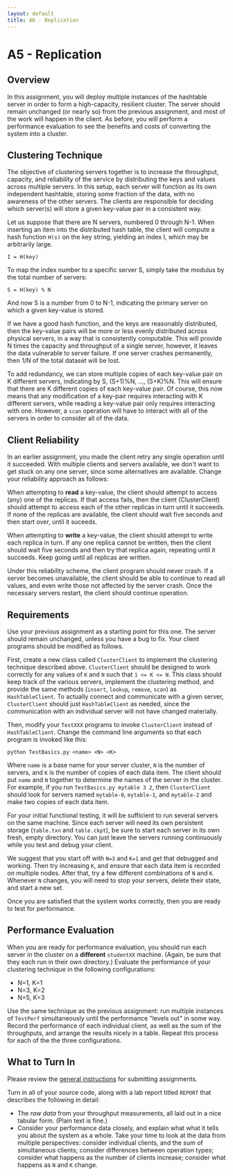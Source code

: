 ```yaml
---
layout: default
title: A6 - Replication
---
```


# A5 - Replication

## Overview

In this assignment, you will deploy multiple instances of the hashtable
server in order to form a high-capacity, resilient cluster.  The server
should remain unchanged (or nearly so) from the previous assignment,
and most of the work will happen in the client.  As before, you will
perform a performance evaluation to see the benefits and costs of
converting the system into a cluster.

## Clustering Technique

The objective of clustering servers together is to increase the throughput,
capacity, and reliability of the service by distributing the keys and values
across multiple servers.   In this setup, each server will function as its
own independent hashtable, storing some fraction of the data, with no awareness of the other servers. 
The clients are responsible for deciding which server(s) will store a given
key-value pair in a consistent way.

Let us suppose that there are N servers, numbered 0 through N-1.
When inserting an item into the distributed hash table, the client
will compute a hash function `H(s)` on the key string, yielding an index I,
which may be arbitrarily large.

```
I = H(key)
```

To map the index number to a specific server S, simply take the modulus
by the total number of servers:

```
S = H(key) % N
```

And now S is a number from 0 to N-1, indicating the primary server on
which a given key-value is stored.

If we have a good hash function, and the keys are reasonably distributed,
then the key-value pairs will be more or less evenly distributed across
physical servers, in a way that is consistently computable.
This will provide N times
the capacity and throughput of a single server, however, it leaves
the data vulnerable to server failure.  If one server crashes permanently,
then 1/N of the total dataset will be lost.

To add redundancy, we can store multiple copies of each key-value pair
on K different servers, indicating by S, (S+1)%N, ..., (S+K)%N.  This will
ensure that there are K different copies of each key-value pair.
Of course, this now means that any modification of a key-pair requires
interacting with K different servers, while reading a key-value pair
only requires interacting with one.  However, a `scan` operation will have
to interact with all of the servers in order to consider all of the data.

## Client Reliability

In an earlier assignment, you made the client retry any single
operation until it succeeded.  With multiple clients and servers
available, we don't want to get stuck on any one server, since
some alternatives are available.  Change your reliability approach
as follows:

When attempting to **read** a key-value, the client should attempt to
access (any) one of the replicas.  If that access fails, then the
client (ClusterClient) should attempt to access each of the other
replicas in turn until it succeeds.  If none of the replicas are
available, the client should wait five seconds and then start over,
until it suceeds.

When attempting to **write** a key-value, the client should attempt
to write each replica in turn.  If any one replica cannot be
written, then the client should wait five seconds and then try
that replica again, repeating until it succeeds.  Keep going until
all replicas are written.

Under this reliability scheme, the client program should never crash.
If a server becomes unavailable, the client should be able to continue
to read all values, and even write those not affected by the server crash.
Once the necessary servers restart, the client should continue operation.

## Requirements

Use your previous assignment as a starting point for this one.
The server should remain unchanged, unless you have a bug to fix.
Your client programs should be modified as follows.

First, create a new class called `ClusterClient` to implement the clustering
technique described above. `ClusterClient` should be designed to work correctly for any values of
`K` and `N` such that `1 <= K <= N`.   This class should keep track of the various servers,
implement the clustering method, and provide the same methods (`insert`, `lookup`, `remove`, `scan`)
as `HashTableClient`.  To actually connect and communicate with a given server, `ClusterClient`
should just `HashTableClient` as needed, since the communication with an individual
server will not have changed materially.

Then, modify your `TestXXX` programs to invoke `ClusterClient` instead of `HashTableClient`.
Change the command line arguments so that each program is invoked like this:

```
python TestBasics.py <name> <N> <K>
```

Where `name` is a base name for your server cluster, `N` is the number
of servers, and `K` is the number of copies of each data item.  The client
should put `name` and `N` together to determine the names of the server in
the cluster.  For example, if you run `TestBasics.py mytable 3 2`, then
`ClusterClient` should look for servers named `mytable-0`, `mytable-1`, and `mytable-2`
and make two copies of each data item.

For your initial functional testing, it will be sufficient to run several servers on the same machine.
Since each server will need its own persistent storage (`table.txn` and `table.ckpt`), be sure
to start each server in its own fresh, empty directory.  You can just leave the servers running
continuously while you test and debug your client.

We suggest that you start off with `N=3` and `K=1` and get that debugged and working.
Then try increasing `K`, and ensure that each data item is recorded on multiple nodes.
After that, try a few different combinations of `N` and `K`.  Whenever `N` changes,
you will need to stop your servers, delete their state, and start a new set.

Once you are satisfied that the system works correctly, then you are ready to test for performance.

## Performance Evaluation

When you are ready for performance evaluation, you should run each server in the cluster
on a **different** `studentXX` machine.  (Again, be sure that they each run in their own directory.)
Evaluate the performance of your clustering technique in the following configurations:

- N=1, K=1
- N=3, K=2
- N=5, K=3

Use the same technique as the previous assignment: run multiple instances of `TestPerf` simultaneously
until the performance "levels out" in some way.  Record the performance of each individual client,
as well as the sum of the throughputs, and arrange the results nicely in a table.  Repeat this
process for each of the the three configurations.

## What to Turn In

Please review the [general instructions](general) for submitting assignments.

Turn in all of your source code, along with a lab report titled `REPORT` that describes the following in detail:
- The *raw data* from your throughput measurements, all laid out in a nice tabular form. (Plain text is fine.)
- Consider your performance data closely, and explain what what it tells you about the system as a whole.
Take your time to look at the data from multiple perspectives: consider individual clients,
and the sum of simultaneous clients; consider differences between operation types;
consider what happens as the number of clients increase; consider what happens
as `N` and `K` change.
